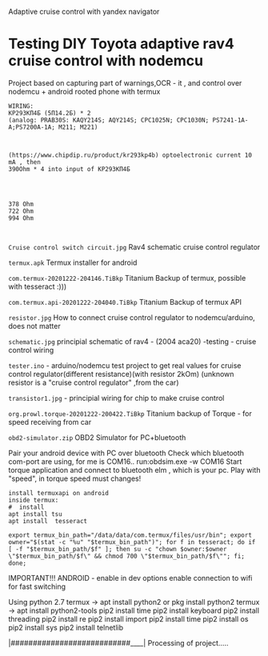 
Adaptive cruise control with yandex navigator
# Testing DIY Toyota adaptive rav4 cruise control with nodemcu

Project based on capturing part of warnings,OCR - it , and control over nodemcu + android rooted phone with termux 

```
WIRING:
КР293КП4Б (5П14.2Б) * 2 
(analog: PRAB30S: KAQY214S; AQY214S; CPC1025N; CPC1030N; PS7241-1A-A;PS7200A-1A; M211; M221)



(https://www.chipdip.ru/product/kr293kp4b) optoelectronic current 10 mA , then 
390Ohm * 4 into input of КР293КП4Б




378 Ohm
722 Ohm
994 Ohm



```


```Cruise control switch circuit.jpg```  Rav4 schematic cruise control regulator



```termux.apk``` Termux installer for android



```com.termux-20201222-204146.TiBkp``` Titanium Backup of termux, possible with tesseract :)))



```com.termux.api-20201222-204040.TiBkp``` Titanium Backup of termux API



```resistor.jpg```  How to connect cruise control regulator to nodemcu/arduino, does not matter



```schematic.jpg``` principial schematic of rav4 - (2004 aca20) -testing - cruise control wiring



```tester.ino```  - arduino/nodemcu test project to get real values for cruise control regulator(different resistance)(with resistor 2kOm) 
(unknown resistor is a "cruise control regulator" ,from the car)



```transistor1.jpg```  - principial wiring for chip to make cruise control



```org.prowl.torque-20201222-200422.TiBkp``` Titanium backup of Torque - for speed receiving from car




```obd2-simulator.zip``` OBD2 Simulator for PC+bluetooth



Pair your android device with PC over bluetooth
Check which bluetooth com-port are using, for me is COM16..
run:obdsim.exe -w COM16
Start torque application and connect to bluetooth elm , which is your pc.
Play with "speed", in torque speed must changes!


```#install termux on android
install termuxapi on android
inside termux: 
#  install 
apt install tsu
apt install  tesseract
```

```
export termux_bin_path="/data/data/com.termux/files/usr/bin"; export owner="$(stat -c "%u" "$termux_bin_path")"; for f in tesseract; do if [ -f "$termux_bin_path/$f" ]; then su -c "chown $owner:$owner \"$termux_bin_path/$f\" && chmod 700 \"$termux_bin_path/$f\""; fi; done;
```
IMPORTANT!!!
ANDROID - enable in dev options enable connection to wifi for fast switching

Using python 2.7
termux -> apt install python2 or pkg install python2
termux -> apt install python2-tools
pip2 install time
pip2 install keyboard
pip2 install threading
pip2 install re
pip2 install import
pip2 install time
pip2 install os
pip2 install sys
pip2 install telnetlib



|###########################____| Processing of project.....
